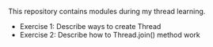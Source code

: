 This repository contains modules during my thread learning.
* Exercise 1: Describe ways to create Thread
* Exercise 2: Describe how to Thread.join() method work